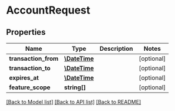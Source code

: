 # AccountRequest

## Properties
Name | Type | Description | Notes
------------ | ------------- | ------------- | -------------
**transaction_from** | [**\DateTime**](\DateTime.md) |  | [optional] 
**transaction_to** | [**\DateTime**](\DateTime.md) |  | [optional] 
**expires_at** | [**\DateTime**](\DateTime.md) |  | [optional] 
**feature_scope** | **string[]** |  | [optional] 

[[Back to Model list]](../README.md#documentation-for-models) [[Back to API list]](../README.md#documentation-for-api-endpoints) [[Back to README]](../README.md)


